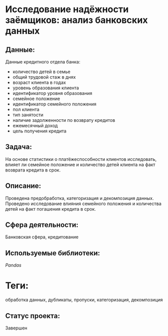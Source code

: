 # Исследование надёжности заёмщиков: анализ банковских данных

## Данные:

Данные кредитного отдела банка:

* количество детей в семье
* общий трудовой стаж в днях
* возраст клиента в годах
* уровень образования клиента
* идентификатор уровня образования
* семейное положение
* идентификатор семейного положения
* пол клиента
* тип занятости
* наличие задолженности по возврату кредитов
* ежемесячный доход
* цель получения кредита

## Задача:

На основе статистики о платёжеспособности клиентов исследовать, влияет ли семейное положение и количество детей клиента на факт возврата кредита в срок.

## Описание:

Проведена предобработка, категоризация и декомпозиция данных. Проведено исследование влияния семейного положения и количества детей на факт погашения кредита в срок. 

## Сфера деятельности:

Банковская сфера, кредитование

## Используемые библиотеки:

_Pandas_

# Теги:

обработка данных, дубликаты, пропуски, категоризация, декомпозиция

## Статус проекта:

Завершен
